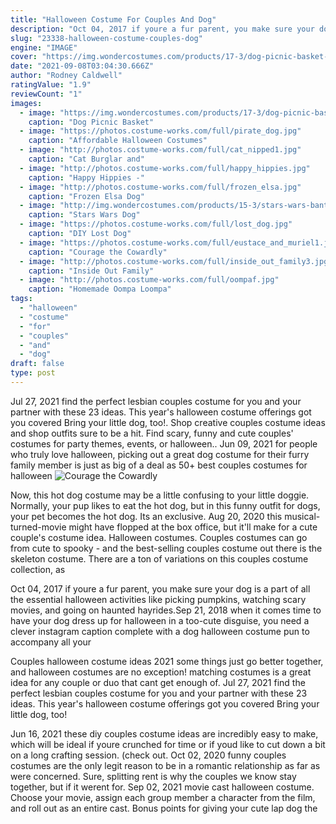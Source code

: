 ```yaml
---
title: "Halloween Costume For Couples And Dog"
description: "Oct 04, 2017 if youre a fur parent, you make sure your dog is a part of all the essential halloween activities like picking pumpkins, watching scary movies, and going on haunted hayrides."
slug: "23338-halloween-costume-couples-dog"
engine: "IMAGE"
cover: "https://img.wondercostumes.com/products/17-3/dog-picnic-basket-costume.jpg"
date: "2021-09-08T03:04:30.666Z"
author: "Rodney Caldwell"
ratingValue: "1.9"
reviewCount: "1"
images:
  - image: "https://img.wondercostumes.com/products/17-3/dog-picnic-basket-costume.jpg"
    caption: "Dog Picnic Basket"
  - image: "https://photos.costume-works.com/full/pirate_dog.jpg"
    caption: "Affordable Halloween Costumes"
  - image: "http://photos.costume-works.com/full/cat_nipped1.jpg"
    caption: "Cat Burglar and"
  - image: "http://photos.costume-works.com/full/happy_hippies.jpg"
    caption: "Happy Hippies -"
  - image: "http://photos.costume-works.com/full/frozen_elsa.jpg"
    caption: "Frozen Elsa Dog"
  - image: "http://img.wondercostumes.com/products/15-3/stars-wars-bantha-rider-costume.jpg"
    caption: "Stars Wars Dog"
  - image: "https://photos.costume-works.com/full/lost_dog.jpg"
    caption: "DIY Lost Dog"
  - image: "https://photos.costume-works.com/full/eustace_and_muriel1.jpg"
    caption: "Courage the Cowardly"
  - image: "http://photos.costume-works.com/full/inside_out_family3.jpg"
    caption: "Inside Out Family"
  - image: "http://photos.costume-works.com/full/oompaf.jpg"
    caption: "Homemade Oompa Loompa"
tags:
  - "halloween"
  - "costume"
  - "for"
  - "couples"
  - "and"
  - "dog"
draft: false
type: post
---
```


Jul 27, 2021 find the perfect lesbian couples costume for you and your partner with these 23 ideas.  This year's halloween costume offerings got you covered Bring your little dog, too!. Shop creative couples costume ideas and shop outfits sure to be a hit. Find scary, funny and cute couples' costumes for party themes, events, or halloween.. Jun 09, 2021 for people who truly love halloween, picking out a great dog costume for their furry family member is just as big of a deal as  50+ best couples costumes for halloween
![Courage the Cowardly](https://photos.costume-works.com/full/eustace_and_muriel1.jpg "Courage the Cowardly")

Now, this hot dog costume may be a little confusing to your little doggie. Normally, your pup likes to eat the hot dog, but in this funny outfit for dogs, your pet becomes the hot dog. Its an exclusive. Aug 20, 2020 this musical-turned-movie might have flopped at the box office, but it&#39;ll make for a cute couple&#39;s costume idea. Halloween costumes. Couples costumes can go from cute to spooky - and the best-selling couples costume out there is the skeleton costume. There are a ton of variations on this couples costume collection, as
<!--inArticleAds-->

<!--galleryOne-->

Oct 04, 2017 if youre a fur parent, you make sure your dog is a part of all the essential halloween activities like picking pumpkins, watching scary movies, and going on haunted hayrides.Sep 21, 2018 when it comes time to have your dog dress up for halloween in a too-cute disguise, you need a clever instagram caption complete with a dog halloween costume pun to accompany all your
<!--inArticleAds-->

<!--galleryTwo-->

Couples halloween costume ideas 2021 some things just go better together, and halloween costumes are no exception! matching costumes is a great idea for any couple or duo that cant get enough of. Jul 27, 2021 find the perfect lesbian couples costume for you and your partner with these 23 ideas.  This year's halloween costume offerings got you covered Bring your little dog, too!
<!--galleryThree-->

Jun 16, 2021 these diy couples costume ideas are incredibly easy to make, which will be ideal if youre crunched for time or if youd like to cut down a bit on a long crafting session. (check out. Oct 02, 2020 funny couples costumes are the only legit reason to be in a romantic relationship as far as were concerned. Sure, splitting rent is why the couples we know stay together, but if it werent for. Sep 02, 2021 movie cast halloween costume. Choose your movie, assign each group member a character from the film, and roll out as an entire cast. Bonus points for giving your cute lap dog the
